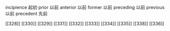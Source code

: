 




incipience 起初
prior 以前
anterior 以前
former 以前
preceding 以前
previous 以前
precedent 先前

[[328]]
[[330]]
[[329]]
[[331]]
[[332]]
[[333]]
[[334]]
[[335]]
[[338]]
[[336]]